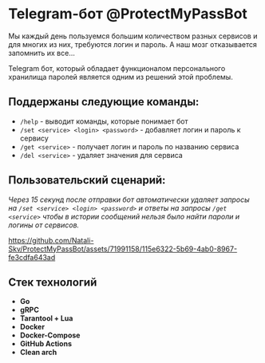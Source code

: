 # Telegram-бот @ProtectMyPassBot

Мы каждый день пользуемся большим количеством разных сервисов и для многих из них, требуются логин и пароль. А наш мозг отказывается запомнить их все...

Telegram бот, который обладает функционалом персонального хранилища паролей является одним из решений этой проблемы.

## Поддержаны следующие команды:
- `/help` - выводит команды, которые понимает бот
- `/set <service> <login> <password>` - добавляет логин и пароль к сервису
- `/get <service>` - получает логин и пароль по названию сервиса
- `/del <service>` - удаляет значения для сервиса

## Пользовательский сценарий:
*Через 15 секунд после отправки бот автоматически удаляет запросы на `/set <service> <login> <password>` и ответы на запросы `/get <service>` чтобы в истории сообщений нельзя было найти пароли и логины от сервисов.*

https://github.com/Natali-Skv/ProtectMyPassBot/assets/71991158/115e6322-5b69-4ab0-8967-fe3cdfa643ad


## Стек технологий
- **Go**
- **gRPC**
- **Tarantool + Lua**
- **Docker**
- **Docker-Compose**
- **GitHub Actions**
- **Clean arch**
